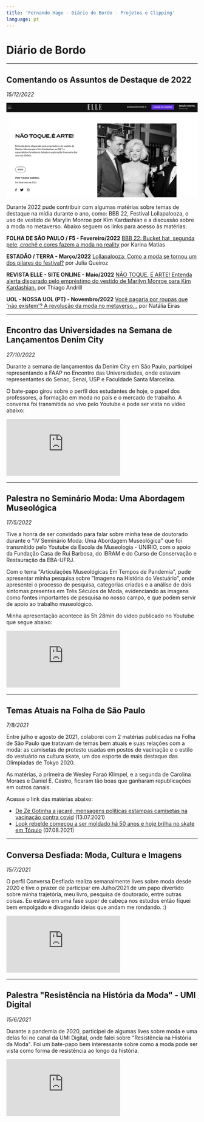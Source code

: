 ```yaml
---
title: 'Fernando Hage - Diário de Bordo - Projetos e Clipping'
language: pt
---
```


# Diário de Bordo

---

## Comentando os Assuntos de Destaque de 2022
*15/12/2022*

![Clipping 2022](/assets/images/clipping-2022.png)

Durante 2022 pude contribuir com algumas matérias sobre temas de destaque na mídia durante o ano, como: BBB 22, Festival Lollapalooza, o uso de vestido de Marylin Monroe por Kim Kardashian e a discussão sobre a moda no metaverso. Abaixo seguem os links para acesso às matérias:

**FOLHA DE SÃO PAULO / F5 - Fevereiro/2022**
[BBB 22: Bucket hat, segunda pele, crochê e cores fazem a moda no reality](https://f5.folha.uol.com.br/televisao/bbb22/2022/02/bbb-22-bucket-hat-segunda-pele-croche-e-cores-fazem-a-moda-no-reality.shtml)
por Karina Matias

**ESTADÃO / TERRA - Março/2022**
[Lollapalooza: Como a moda se tornou um dos pilares do festival?](https://www.terra.com.br/diversao/musica/lollapalooza/lollapalooza-como-a-moda-se-tornou-um-dos-pilares-do-festival,5c925f50e2e050a0879f8f3143d0c6bcxy6eejpd.html)
por Julia Queiroz

**REVISTA ELLE - SITE ONLINE - Maio/2022**
[NÃO TOQUE, É ARTE! Entenda alerta disparado pelo empréstimo do vestido de Marilyn Monroe para Kim Kardashian.](https://elle.com.br/moda/kim-kardashian-met-marilyn)
por Thiago Andrill

**UOL - NOSSA UOL (PT) - Novembro/2022**
[Você pagaria por roupas que 'não existem'? A revolução da moda no metaverso...](https://www.uol.com.br/nossa/noticias/redacao/2022/11/25/adeus-as-roupas-fisicas-como-a-moda-pode-sofrer-revolucao-no-metaverso.htm)
por Natália Eiras

---

## Encontro das Universidades na Semana de Lançamentos Denim City
*27/10/2022*

Durante a semana de lançamentos da Denim City em São Paulo, participei representando a FAAP no Encontro das Universidades, onde estavam representantes do Senac, Senai, USP e Faculdade Santa Marcelina.

O bate-papo girou sobre o perfil dos estudantes de hoje, o papel dos professores, a formação em moda no país e o mercado de trabalho. A conversa foi transmitida ao vivo pelo Youtube e pode ser vista no vídeo abaixo:

<iframe src="https://www.youtube.com/embed/IXIpIya-sz0?wmode=opaque" frameborder="0" allowfullscreen></iframe>

---

## Palestra no Seminário Moda: Uma Abordagem Museológica
*17/5/2022*

Tive a honra de ser convidado para falar sobre minha tese de doutorado durante o "IV Seminário Moda: Uma Abordagem Museológica" que foi transmitido pelo Youtube da Escola de Museologia - UNIRIO, com o apoio da Fundação Casa de Rui Barbosa, do IBRAM e do Curso de Conservação e Restauração da EBA-UFRJ.

Com o tema "Articulações Museológicas Em Tempos de Pandemia", pude apresentar minha pesquisa sobre "Imagens na História do Vestuário", onde apresentei o processo de pesquisa, categorias criadas e a análise de dois sintomas presentes em Três Séculos de Moda, evidenciando as imagens como fontes importantes de pesquisa no nosso campo, e que podem servir de apoio ao trabalho museológico.

Minha apresentação acontece às 5h 28min do vídeo publicado no Youtube que segue abaixo:

<iframe src="https://www.youtube.com/embed/jBl6J-OXmWg?wmode=opaque" frameborder="0" allowfullscreen></iframe>

---

## Temas Atuais na Folha de São Paulo
*7/8/2021*

Entre julho e agosto de 2021, colaborei com 2 matérias publicadas na Folha de São Paulo que tratavam de temas bem atuais e suas relações com a moda: as camisetas de protesto usadas em postos de vacinação e o estilo do vestuário na cultura skate, um dos esporte de mais destaque das Olimpíadas de Tokyo 2020.

As matérias, a primeira de Wesley Faraó Klimpel, e a segunda de Carolina Moraes e Daniel E. Castro, ficaram tão boas que ganharam republicações em outros canais.

Acesse o link das matérias abaixo:
- [De Zé Gotinha a jacaré, mensagens políticas estampas camisetas na vacinação contra covid](https://www1.folha.uol.com.br/cotidiano/2021/07/de-ze-gotinha-a-jacare-mensagens-politicas-estampam-camisetas-na-vacinacao-contra-covid.shtml) (13.07.2021)
- [Look rebelde começou a ser moldado há 50 anos e hoje brilha no skate em Tóquio](https://www1.folha.uol.com.br/esporte/olimpiada-no-japao/2021/08/look-rebelde-comecou-a-ser-moldado-ha-50-anos-e-hoje-brilha-no-skate-em-toquio.shtml) (07.08.2021)

---

## Conversa Desfiada: Moda, Cultura e Imagens
*15/7/2021*

O perfil Conversa Desfiada realiza semanalmente lives sobre moda desde 2020 e tive o prazer de participar em Julho/2021 de um papo divertido sobre minha trajetória, meu livro, pesquisa de doutorado, entre outras coisas. Eu estava em uma fase super de cabeça nos estudos então fiquei bem empolgado e divagando ideias que andam me rondando. :)

<iframe src="https://www.youtube.com/embed/9gJm9Z4pSh8?wmode=opaque" frameborder="0" allowfullscreen></iframe>

---

## Palestra "Resistência na História da Moda" - UMI Digital
*15/6/2021*

Durante a pandemia de 2020, participei de algumas lives sobre moda e uma delas foi no canal da UMI Digital, onde falei sobre "Resistência na História da Moda". Foi um bate-papo bem interessante sobre como a moda pode ser vista como forma de resistência ao longo da história.

<iframe src="https://www.youtube.com/embed/uLr5zWYJqvE?wmode=opaque" frameborder="0" allowfullscreen></iframe>
